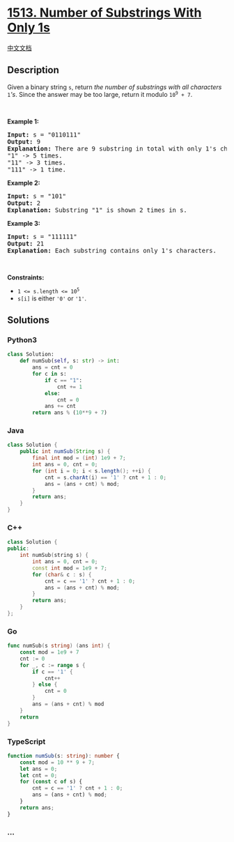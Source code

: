 # [1513. Number of Substrings With Only 1s](https://leetcode.com/problems/number-of-substrings-with-only-1s)

[中文文档](/solution/1500-1599/1513.Number%20of%20Substrings%20With%20Only%201s/README.md)

## Description

<p>Given a binary string <code>s</code>, return <em>the number of substrings with all characters</em> <code>1</code><em>&#39;s</em>. Since the answer may be too large, return it modulo <code>10<sup>9</sup> + 7</code>.</p>

<p>&nbsp;</p>
<p><strong class="example">Example 1:</strong></p>

<pre>
<strong>Input:</strong> s = &quot;0110111&quot;
<strong>Output:</strong> 9
<strong>Explanation:</strong> There are 9 substring in total with only 1&#39;s characters.
&quot;1&quot; -&gt; 5 times.
&quot;11&quot; -&gt; 3 times.
&quot;111&quot; -&gt; 1 time.</pre>

<p><strong class="example">Example 2:</strong></p>

<pre>
<strong>Input:</strong> s = &quot;101&quot;
<strong>Output:</strong> 2
<strong>Explanation:</strong> Substring &quot;1&quot; is shown 2 times in s.
</pre>

<p><strong class="example">Example 3:</strong></p>

<pre>
<strong>Input:</strong> s = &quot;111111&quot;
<strong>Output:</strong> 21
<strong>Explanation:</strong> Each substring contains only 1&#39;s characters.
</pre>

<p>&nbsp;</p>
<p><strong>Constraints:</strong></p>

<ul>
	<li><code>1 &lt;= s.length &lt;= 10<sup>5</sup></code></li>
	<li><code>s[i]</code> is either <code>&#39;0&#39;</code> or <code>&#39;1&#39;</code>.</li>
</ul>

## Solutions

<!-- tabs:start -->

### **Python3**

```python
class Solution:
    def numSub(self, s: str) -> int:
        ans = cnt = 0
        for c in s:
            if c == "1":
                cnt += 1
            else:
                cnt = 0
            ans += cnt
        return ans % (10**9 + 7)
```

### **Java**

```java
class Solution {
    public int numSub(String s) {
        final int mod = (int) 1e9 + 7;
        int ans = 0, cnt = 0;
        for (int i = 0; i < s.length(); ++i) {
            cnt = s.charAt(i) == '1' ? cnt + 1 : 0;
            ans = (ans + cnt) % mod;
        }
        return ans;
    }
}
```

### **C++**

```cpp
class Solution {
public:
    int numSub(string s) {
        int ans = 0, cnt = 0;
        const int mod = 1e9 + 7;
        for (char& c : s) {
            cnt = c == '1' ? cnt + 1 : 0;
            ans = (ans + cnt) % mod;
        }
        return ans;
    }
};
```

### **Go**

```go
func numSub(s string) (ans int) {
	const mod = 1e9 + 7
	cnt := 0
	for _, c := range s {
		if c == '1' {
			cnt++
		} else {
			cnt = 0
		}
		ans = (ans + cnt) % mod
	}
	return
}
```

### **TypeScript**

```ts
function numSub(s: string): number {
    const mod = 10 ** 9 + 7;
    let ans = 0;
    let cnt = 0;
    for (const c of s) {
        cnt = c == '1' ? cnt + 1 : 0;
        ans = (ans + cnt) % mod;
    }
    return ans;
}
```

### **...**

```

```

<!-- tabs:end -->
